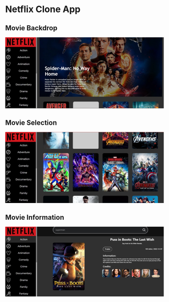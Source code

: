 # Netflix Clone App

## Movie Backdrop
<img src="./showcase_images/backdrop.jpg"/>
<br>

## Movie Selection
<img src="./showcase_images/movies.jpg"/>
<br>

## Movie Information
<img src="./showcase_images/infocard.jpg"/>
